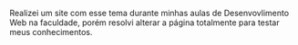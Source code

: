 Realizei um site com esse tema durante minhas aulas de Desenvovlimento Web na faculdade, porém resolvi alterar a página totalmente para testar meus conhecimentos.